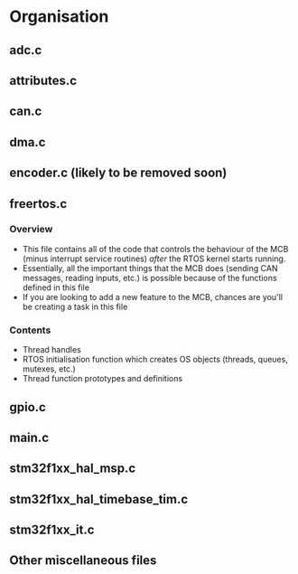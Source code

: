 # Organisation

## adc.c

## attributes.c

## can.c

## dma.c

## encoder.c (likely to be removed soon)

## freertos.c

### Overview

- This file contains all of the code that controls the behaviour of the MCB (minus interrupt service routines) _after_ the RTOS kernel starts running.
- Essentially, all the important things that the MCB does (sending CAN messages, reading inputs, etc.) is possible because of the functions defined in this file
- If you are looking to add a new feature to the MCB, chances are you'll be creating a task in this file

### Contents

- Thread handles
- RTOS initialisation function which creates OS objects (threads, queues, mutexes, etc.)
- Thread function prototypes and definitions

## gpio.c

## main.c

## stm32f1xx\_hal\_msp.c

## stm32f1xx\_hal\_timebase\_tim.c

## stm32f1xx\_it.c

## Other miscellaneous files
